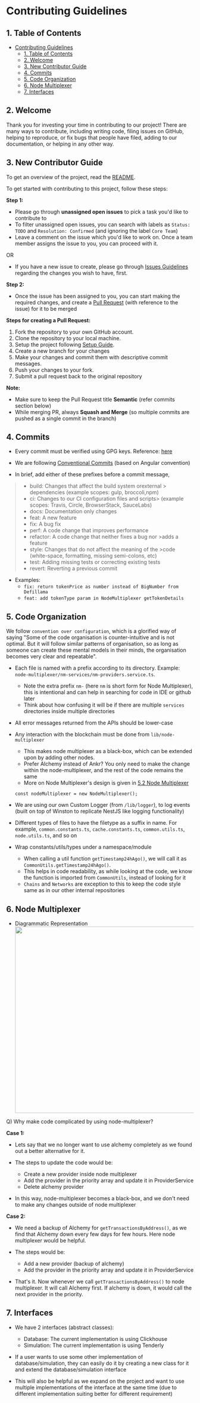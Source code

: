 # Contributing Guidelines

## 1. Table of Contents

- [Contributing Guidelines](#contributing-guidelines)
  - [1. Table of Contents](#1-table-of-contents)
  - [2. Welcome](#2-welcome)
  - [3. New Contributor Guide](#3-new-contributor-guide)
  - [4. Commits](#4-commits)
  - [5. Code Organization](#5-code-organization)
  - [6. Node Multiplexer](#6-node-multiplexer)
  - [7. Interfaces](#7-interfaces)

## 2. Welcome

Thank you for investing your time in contributing to our project! There are many ways to contribute, including writing code, filing issues on GitHub, helping to reproduce, or fix bugs that people have filed, adding to our documentation, or helping in any other way.

## 3. New Contributor Guide

To get an overview of the project, read the [README](README.md).

To get started with contributing to this project, follow these steps:

**Step 1:**

- Please go through **unassigned open issues** to pick a task you'd like to contribute to
- To filter unassigned open issues, you can search with labels as `Status: TODO` and `Resolution: Confirmed` (and ignoring the label `Core Team`)
- Leave a comment on the issue which you'd like to work on. Once a team member assigns the issue to you, you can proceed with it.

OR

- If you have a new issue to create, please go through [Issues Guidelines](./ISSUES.md) regarding the changes you wish to have, first.

**Step 2:**

- Once the issue has been assigned to you, you can start making the required changes, and create a [Pull Request](https://github.com/Arda-finance/olynthus/pulls) (with reference to the issue) for it to be merged

**Steps for creating a Pull Request:**

1. Fork the repository to your own GitHub account.
2. Clone the repository to your local machine.
3. Setup the project following [Setup Guide](./SETUP.md).
4. Create a new branch for your changes
5. Make your changes and commit them with descriptive commit messages.
6. Push your changes to your fork.
7. Submit a pull request back to the original repository

**Note:**

- Make sure to keep the Pull Request title **Semantic** (refer commits section below)
- While merging PR, always **Squash and Merge** (so multiple commits are pushed as a single commit in the branch)

## 4. Commits

- Every commit must be verified using GPG keys. Reference: [here](https://medium.com/big0one/how-to-create-a-verified-commit-in-github-using-gpg-key-signature-16acee004e0f)

- We are following [Conventional Commits](https://www.conventionalcommits.org/en/v1.0.0/) (based on Angular convention)

- In brief, add either of these prefixes before a commit message,

> - build: Changes that affect the build system orexternal > dependencies (example scopes: gulp, broccoli,npm)
> - ci: Changes to our CI configuration files and scripts> (example scopes: Travis, Circle, BrowserStack, SauceLabs)
> - docs: Documentation only changes
> - feat: A new feature
> - fix: A bug fix
> - perf: A code change that improves performance
> - refactor: A code change that neither fixes a bug nor >adds a feature
> - style: Changes that do not affect the meaning of the >code (white-space, formatting, missing semi-colons, etc)
> - test: Adding missing tests or correcting existing tests
> - revert: Reverting a previous commit

- Examples:
  - `fix: return tokenPrice as number instead of BigNumber from Defillama`
  - `feat: add tokenType param in NodeMultiplexer getTokenDetails`

## 5. Code Organization

We follow `convention over configuration`, which is a glorified way of saying "Some of the code organisation is counter-intuitive and is not optimal. But it will follow similar patterns of organisation, so as long as someone can create these mental models in their minds, the organisation becomes very clear and repeatable".

- Each file is named with a prefix according to its directory. Example: `node-multiplexer/nm-services/nm-providers.service.ts`.

  - Note the extra prefix `nm-` (here `nm` is short form for Node Multiplexer), this is intentional and can help in searching for code in IDE or github later
  - Think about how confusing it will be if there are multiple `services` directories inside multiple directories

- All error messages returned from the APIs should be lower-case

- Any interaction with the blockchain must be done from `lib/node-multiplexer`

  - This makes node multiplexer as a black-box, which can be extended upon by adding other nodes.
  - Prefer Alchemy instead of Ankr? You only need to make the change within the node-multiplexer, and the rest of the code remains the same
  - More on Node Multiplexer's design is given in [5.2 Node Multiplexer](#52-node-multiplexer)

  ```
  const nodeMultiplexer = new NodeMultiplexer();
  ```

- We are using our own Custom Logger (from `/lib/logger`), to log events (built on top of Winston to replicate NestJS like logging functionality)

- Different types of files to have the filetype as a suffix in name. For example, `common.constants.ts`, `cache.constants.ts`, `common.utils.ts`, `node.utils.ts`, and so on

- Wrap constants/utils/types under a namespace/module

  - When calling a util function `getTimestamp24hAgo()`, we will call it as `CommonUtils.getTimestamp24hAgo()`.
  - This helps in code readability, as while looking at the code, we know the function is imported from `CommonUtils`, instead of looking for it
  - `Chains` and `Networks` are exception to this to keep the code style same as in our other internal repositories

## 6. Node Multiplexer

- Diagrammatic Representation
  <div>
    <img width="500" src="https://user-images.githubusercontent.com/106659572/216564908-ef728a12-24f6-46ff-ae4e-b8d3e2a9e389.png">
  </div>

Q) Why make code complicated by using node-multiplexer?

**Case 1:**

- Lets say that we no longer want to use alchemy completely as we found out a better alternative for it.

- The steps to update the code would be:

  - Create a new provider inside node multiplexer
  - Add the provider in the priority array and update it in ProviderService
  - Delete alchemy provider

- In this way, node-multiplexer becomes a black-box, and we don't need to make any changes outside of node multiplexer

**Case 2:**

- We need a backup of Alchemy for `getTransactionsByAddress()`, as we find that Alchemy down every few days for few hours. Here node multiplexer would be helpful.

- The steps would be:

  - Add a new provider (backup of alchemy)
  - Add the provider in the priority array and update it in ProviderService

- That's it. Now whenever we call `getTransactionsByAddress()` to node multiplexer. It will call Alchemy first. If alchemy is down, it would call the next provider in the priority.

## 7. Interfaces

- We have 2 interfaces (abstract classes):

  - Database: The current implementation is using Clickhouse
  - Simulation: The current implementation is using Tenderly

- If a user wants to use some other implementation of database/simulation, they can easily do it by creating a new class for it and extend the database/simulation interface
- This will also be helpful as we expand on the project and want to use multiple implementations of the interface at the same time (due to different implementation suiting better for different requirement)
